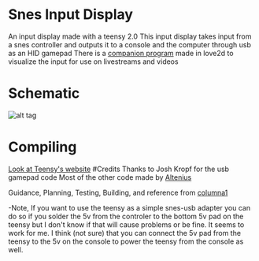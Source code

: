 # Snes Input Display
An input display made with a teensy 2.0
This input display takes input from a snes controller and outputs it to a console and the computer through usb as an HID gamepad
There is a [companion program](https://github.com/columna1/Love2d-SNES-Input-Display/) made in love2d to visualize the input for use on livestreams and videos
# Schematic
![alt tag](https://raw.github.com/columna1/Snes-input-display/master/schematic-v1.0.png)
# Compiling
[Look at Teensy's website](https://www.pjrc.com/teensy/first_use.html)
#Credits
Thanks to Josh Kropf for the usb gamepad code
Most of the other code made by [Altenius](https://github.com/Altenius)

Guidance, Planning, Testing, Building, and reference from [columna1](https://github.com/columna1)

-Note, If you want to use the teensy as a simple snes-usb adapter you can do so if you solder the 5v from the controler to the bottom 5v pad on the teensy but I don't know if that will cause problems or be fine. It seems to work for me. I think (not sure) that you can connect the 5v pad from the teensy to the 5v on the console to power the teensy from the console as well.
